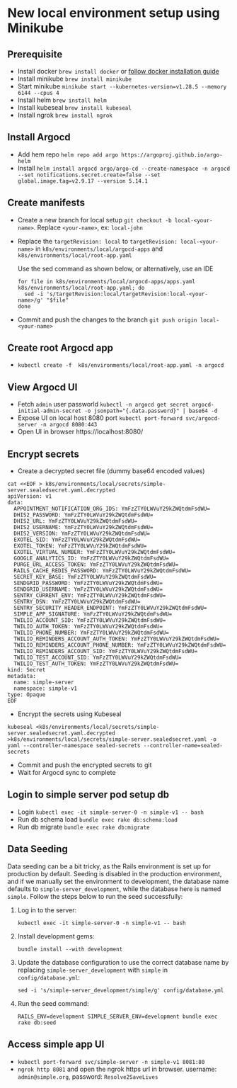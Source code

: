 # New local environment setup using Minikube

## Prerequisite
- Install docker `brew install docker` or [follow docker installation guide](https://docs.docker.com/desktop/install/mac-install/)
- Install minikube `brew install minikube`
- Start minikube `minikube start --kubernetes-version=v1.28.5 --memory 6144 --cpus 4`
- Install helm `brew install helm`
- Install kubeseal `brew install kubeseal`
- Install ngrok `brew install ngrok`

## Install Argocd
- Add hem repo `helm repo add argo https://argoproj.github.io/argo-helm`
- Install `helm install argocd argo/argo-cd --create-namespace -n argocd --set notifications.secret.create=false --set global.image.tag=v2.9.17 --version 5.14.1`

## Create manifests
- Create a new branch for local setup `git checkout -b local-<your-name>`. Replace `<your-name>`, ex: `local-john`
- Replace the `targetRevision: local` to `targetRevision: local-<your-name>` in `k8s/environments/local/argocd-apps` and `k8s/environments/local/root-app.yaml`

    Use the sed command as shown below, or alternatively, use an IDE
    ```
    for file in k8s/environments/local/argocd-apps/apps.yaml k8s/environments/local/root-app.yaml; do
      sed -i 's/targetRevision:local/targetRevision:local-<your-name>/g' "$file"
    done
    ```

- Commit and push the changes to the branch `git push origin local-<your-name>`

## Create root Argocd app
- `kubectl create -f  k8s/environments/local/root-app.yaml -n argocd`

## View Argocd UI
- Fetch `admin` user passworld `kubectl -n argocd get secret argocd-initial-admin-secret -o jsonpath="{.data.password}" | base64 -d`
- Expose UI on local host 8080 port `kubectl port-forward svc/argocd-server -n argocd 8080:443`
- Open UI in browser https://localhost:8080/

## Encrypt secrets
- Create a decrypted secret file (dummy base64 encoded values)
```
cat <<EOF > k8s/environments/local/secrets/simple-server.sealedsecret.yaml.decrypted
apiVersion: v1
data:
  APPOINTMENT_NOTIFICATION_ORG_IDS: YmFzZTY0LWVuY29kZWQtdmFsdWU=
  DHIS2_PASSWORD: YmFzZTY0LWVuY29kZWQtdmFsdWU=
  DHIS2_URL: YmFzZTY0LWVuY29kZWQtdmFsdWU=
  DHIS2_USERNAME: YmFzZTY0LWVuY29kZWQtdmFsdWU=
  DHIS2_VERSION: YmFzZTY0LWVuY29kZWQtdmFsdWU=
  EXOTEL_SID: YmFzZTY0LWVuY29kZWQtdmFsdWU=
  EXOTEL_TOKEN: YmFzZTY0LWVuY29kZWQtdmFsdWU=
  EXOTEL_VIRTUAL_NUMBER: YmFzZTY0LWVuY29kZWQtdmFsdWU=
  GOOGLE_ANALYTICS_ID: YmFzZTY0LWVuY29kZWQtdmFsdWU=
  PURGE_URL_ACCESS_TOKEN: YmFzZTY0LWVuY29kZWQtdmFsdWU=
  RAILS_CACHE_REDIS_PASSWORD: YmFzZTY0LWVuY29kZWQtdmFsdWU=
  SECRET_KEY_BASE: YmFzZTY0LWVuY29kZWQtdmFsdWU=
  SENDGRID_PASSWORD: YmFzZTY0LWVuY29kZWQtdmFsdWU=
  SENDGRID_USERNAME: YmFzZTY0LWVuY29kZWQtdmFsdWU=
  SENTRY_CURRENT_ENV: YmFzZTY0LWVuY29kZWQtdmFsdWU=
  SENTRY_DSN: YmFzZTY0LWVuY29kZWQtdmFsdWU=
  SENTRY_SECURITY_HEADER_ENDPOINT: YmFzZTY0LWVuY29kZWQtdmFsdWU=
  SIMPLE_APP_SIGNATURE: YmFzZTY0LWVuY29kZWQtdmFsdWU=
  TWILIO_ACCOUNT_SID: YmFzZTY0LWVuY29kZWQtdmFsdWU=
  TWILIO_AUTH_TOKEN: YmFzZTY0LWVuY29kZWQtdmFsdWU=
  TWILIO_PHONE_NUMBER: YmFzZTY0LWVuY29kZWQtdmFsdWU=
  TWILIO_REMINDERS_ACCOUNT_AUTH_TOKEN: YmFzZTY0LWVuY29kZWQtdmFsdWU=
  TWILIO_REMINDERS_ACCOUNT_PHONE_NUMBER: YmFzZTY0LWVuY29kZWQtdmFsdWU=
  TWILIO_REMINDERS_ACCOUNT_SID: YmFzZTY0LWVuY29kZWQtdmFsdWU=
  TWILIO_TEST_ACCOUNT_SID: YmFzZTY0LWVuY29kZWQtdmFsdWU=
  TWILIO_TEST_AUTH_TOKEN: YmFzZTY0LWVuY29kZWQtdmFsdWU=
kind: Secret
metadata:
  name: simple-server
  namespace: simple-v1
type: Opaque
EOF
```
- Encrypt the secrets using Kubeseal
```
kubeseal <k8s/environments/local/secrets/simple-server.sealedsecret.yaml.decrypted >k8s/environments/local/secrets/simple-server.sealedsecret.yaml -o yaml --controller-namespace sealed-secrets --controller-name=sealed-secrets
```
- Commit and push the encrypted secrets to git
- Wait for Argocd sync to complete

## Login to simple server pod setup db
- Login `kubectl exec -it simple-server-0 -n simple-v1 -- bash`
- Run db schema load `bundle exec rake db:schema:load`
- Run db migrate `bundle exec rake db:migrate`

## Data Seeding
Data seeding can be a bit tricky, as the Rails environment is set up for production by default. Seeding is disabled in the production environment, and if we manually set the environment to development, the database name defaults to `simple-server_development`, while the database here is named `simple`. Follow the steps below to run the seed successfully:

1. Log in to the server:  
   ```shell
   kubectl exec -it simple-server-0 -n simple-v1 -- bash
   ```
2. Install development gems:  
   ```shell
   bundle install --with development
   ```
3. Update the database configuration to use the correct database name by replacing `simple-server_development` with `simple` in `config/database.yml`:  
   ```shell
   sed -i 's/simple-server_development/simple/g' config/database.yml
   ```
4. Run the seed command:  
   ```shell
   RAILS_ENV=development SIMPLE_SERVER_ENV=development bundle exec rake db:seed
   ```

## Access simple app UI
- `kubectl port-forward svc/simple-server -n simple-v1 8081:80`
- `ngrok http 8081` and open the ngrok https url in browser. username: `admin@simple.org`, password: `Resolve2SaveLives`
